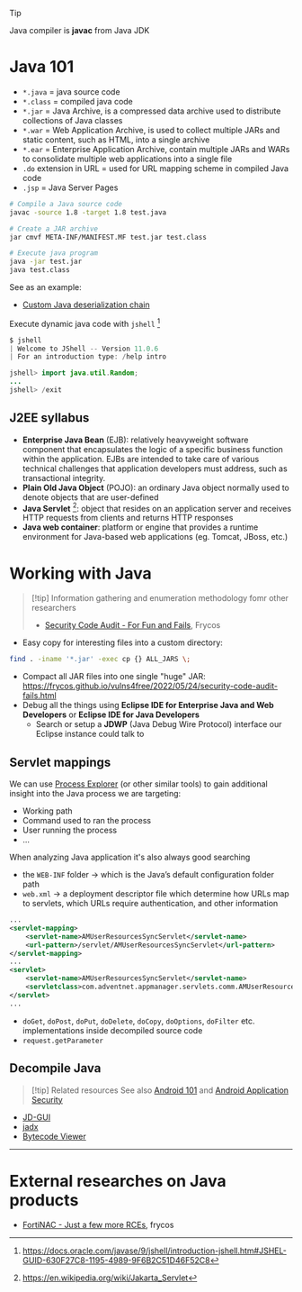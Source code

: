 >[!tip]
>Java compiler is **javac** from Java JDK

# Java 101

- `*.java` = java source code
- `*.class` = compiled java code
- `*.jar` = Java Archive, is a compressed data archive used to distribute collections of Java classes
- `*.war` = Web Application Archive, is used to collect multiple JARs and static content, such as HTML, into a single archive
- `*.ear` = Enterprise Application Archive, contain multiple JARs and WARs to consolidate multiple web applications into a single file
- `.do` extension in URL = used for URL mapping scheme in compiled Java code
- `.jsp` = Java Server Pages

```bash
# Compile a Java source code
javac -source 1.8 -target 1.8 test.java

# Create a JAR archive
jar cmvf META-INF/MANIFEST.MF test.jar test.class

# Execute java program
java -jar test.jar
java test.class
```

See as an example:
- [Custom Java deserialization chain](../Web%20&%20Network%20Hacking/Insecure%20Deserialization%20&%20Object%20Injection.md#Custom%20Java%20deserialization%20chain)


Execute dynamic java code with `jshell` [^jshell]

[^jshell]: https://docs.oracle.com/javase/9/jshell/introduction-jshell.htm#JSHEL-GUID-630F27C8-1195-4989-9F6B2C51D46F52C8

```java
$ jshell
| Welcome to JShell -- Version 11.0.6
| For an introduction type: /help intro

jshell> import java.util.Random;
...
jshell> /exit
```



## J2EE syllabus

- **Enterprise Java Bean** (EJB): relatively heavyweight software component that encapsulates the logic of a specific business function within the application. EJBs are intended to take care of various technical challenges that application developers must address, such as transactional integrity.
- **Plain Old Java Object** (POJO): an ordinary Java object normally used to denote objects that are user-defined
- **Java Servlet** [^servlets]: object that resides on an application server and receives HTTP requests from clients and returns HTTP responses
- **Java web container**: platform or engine that provides a runtime environment for Java-based web applications (eg. Tomcat, JBoss, etc.)

[^servlets]: https://en.wikipedia.org/wiki/Jakarta_Servlet

# Working with Java

>[!tip] Information gathering and enumeration methodology fomr other researchers
>- [Security Code Audit - For Fun and Fails](https://frycos.github.io/vulns4free/2022/05/24/security-code-audit-fails.html), Frycos

- Easy copy for interesting files into a custom directory:
```bash
find . -iname '*.jar' -exec cp {} ALL_JARS \;
```

- Compact all JAR files into one single "huge" JAR: https://frycos.github.io/vulns4free/2022/05/24/security-code-audit-fails.html
- Debug all the things using **Eclipse IDE for Enterprise Java and Web Developers** or **Eclipse IDE for Java Developers**
	- Search or setup a **JDWP** (Java Debug Wire Protocol) interface our Eclipse instance could talk to


## Servlet mappings

We can use [Process Explorer](../Tools/Sysinternals%20Suite.md#Process%20Explorer) (or other similar tools) to gain additional insight into the Java process we are targeting:
- Working path
- Command used to ran the process
- User running the process
- ...

When analyzing Java application it's also always good searching 
- the `WEB-INF` folder → which is the Java’s default configuration folder path
- `web.xml` → a deployment descriptor file which determine how URLs map to servlets, which URLs require authentication, and other information
```xml
...
<servlet-mapping>
	<servlet-name>AMUserResourcesSyncServlet</servlet-name>
	<url-pattern>/servlet/AMUserResourcesSyncServlet</url-pattern>
</servlet-mapping>
...
<servlet>
	<servlet-name>AMUserResourcesSyncServlet</servlet-name>
	<servletclass>com.adventnet.appmanager.servlets.comm.AMUserResourcesSyncServlet</servletclass>
</servlet>
...
```
- `doGet`, `doPost`, `doPut`, `doDelete`, `doCopy`, `doOptions`, `doFilter` etc. implementations inside decompiled source code
- `request.getParameter`

## Decompile Java

>[!tip] Related resources 
>See also [Android 101](../Mobile%20Hacking/Android%20101.md) and [Android Application Security](../Mobile%20Hacking/Android%20Application%20Security.md)

- [JD-GUI](../Tools/JD-GUI.md)
- [jadx](../Tools/jadx.md)
- [Bytecode Viewer](../Tools/Bytecode%20Viewer.md)

---

# External researches on Java products

- [FortiNAC - Just a few more RCEs](https://frycos.github.io/vulns4free/2023/06/18/fortinac.html), frycos